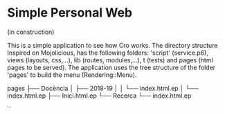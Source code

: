 # Simple Personal Web

(in construction)

This is a simple application to see how Cro works. The directory structure Inspired on Mojolicious, has the following folders: 'script' (service.p6), views (layouts, css,...), lib (routes, modules,...), t (tests) and pages (html pages to be served).  The application uses the tree structure of the folder 'pages' to build the menu (Rendering::Menu). 

pages
├── Docència
│   ├── 2018-19
│   │   └── index.html.ep
│   └── index.html.ep
├── Inici.html.ep
└── Recerca
    └── index.html.ep

``
